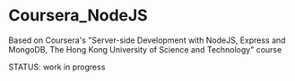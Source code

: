 # Coursera_NodeJS
Based on Coursera's "Server-side Development with NodeJS, Express and MongoDB, The Hong Kong University of Science and Technology" course

STATUS: work in progress
